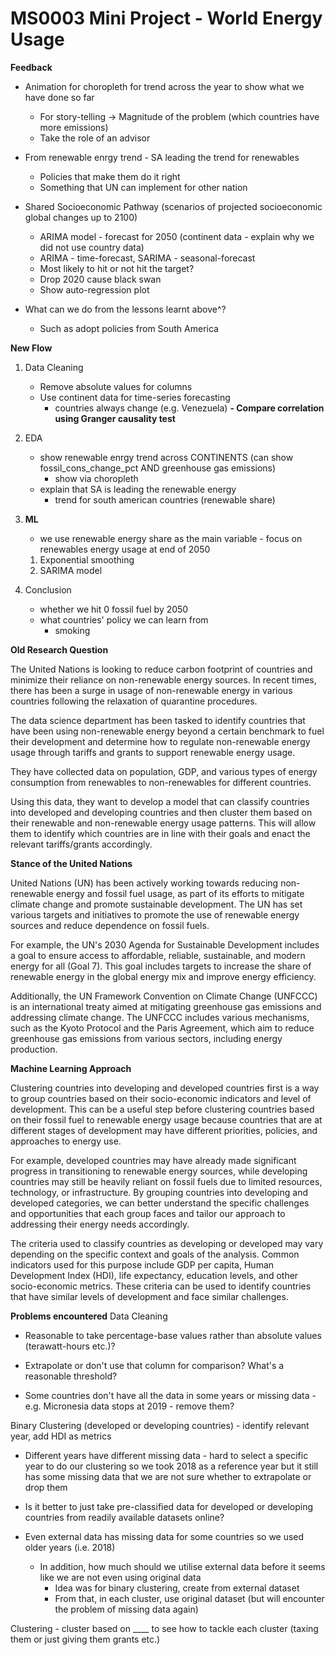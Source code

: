 # MS0003 Mini Project - World Energy Usage

__Feedback__
- Animation for choropleth for trend across the year to show what we have done so far
    - For story-telling -> Magnitude of the problem (which countries have more emissions)
    - Take the role of an advisor

- From renewable enrgy trend - SA leading the trend for renewables
    - Policies that make them do it right
    - Something that UN can implement for other nation

- Shared Socioeconomic Pathway (scenarios of projected socioeconomic global changes up to 2100)
    - ARIMA model - forecast for 2050 (continent data - explain why we did not use country data)
    - ARIMA - time-forecast, SARIMA - seasonal-forecast
    - Most likely to hit or not hit the target?
    - Drop 2020 cause black swan
    - Show auto-regression plot

- What can we do from the lessons learnt above^?
    - Such as adopt policies from South America

__New Flow__

1. Data Cleaning
    - Remove absolute values for columns
    - Use continent data for time-series forecasting
        - countries always change (e.g. Venezuela)
    **- Compare correlation using Granger causality test**

2. EDA
    - show renewable enrgy trend across CONTINENTS (can show fossil_cons_change_pct AND greenhouse gas emissions)
        - show via choropleth
    - explain that SA is leading the renewable energy
        - trend for south american countries (renewable share)

3. **ML**
    - we use renewable energy share as the main variable  - focus on renewables energy usage at end of 2050
    1. Exponential smoothing
    2. SARIMA model

4. Conclusion
    - whether we hit 0 fossil fuel by 2050
    - what countries' policy we can learn from
        - smoking


__Old Research Question__

The United Nations is looking to reduce carbon footprint of countries and minimize their reliance on non-renewable energy sources. In recent times, there has been a surge in usage of non-renewable energy in various countries following the relaxation of quarantine procedures.

The data science department has been tasked to identify countries that have been using non-renewable energy beyond a certain benchmark to fuel their development and determine how to regulate non-renewable energy usage through tariffs and grants to support renewable energy usage.

They have collected data on population, GDP, and various types of energy consumption from renewables to non-renewables for different countries. 

Using this data, they want to develop a model that can classify countries into developed and developing countries and then cluster them based on their renewable and non-renewable energy usage patterns. This will allow them to identify which countries are in line with their goals and enact the relevant tariffs/grants accordingly.

__Stance of the United Nations__

United Nations (UN) has been actively working towards reducing non-renewable energy and fossil fuel usage, as part of its efforts to mitigate climate change and promote sustainable development. The UN has set various targets and initiatives to promote the use of renewable energy sources and reduce dependence on fossil fuels.

For example, the UN's 2030 Agenda for Sustainable Development includes a goal to ensure access to affordable, reliable, sustainable, and modern energy for all (Goal 7). This goal includes targets to increase the share of renewable energy in the global energy mix and improve energy efficiency.

Additionally, the UN Framework Convention on Climate Change (UNFCCC) is an international treaty aimed at mitigating greenhouse gas emissions and addressing climate change. The UNFCCC includes various mechanisms, such as the Kyoto Protocol and the Paris Agreement, which aim to reduce greenhouse gas emissions from various sectors, including energy production.

__Machine Learning Approach__

Clustering countries into developing and developed countries first is a way to group countries based on their socio-economic indicators and level of development. This can be a useful step before clustering countries based on their fossil fuel to renewable energy usage because countries that are at different stages of development may have different priorities, policies, and approaches to energy use.

For example, developed countries may have already made significant progress in transitioning to renewable energy sources, while developing countries may still be heavily reliant on fossil fuels due to limited resources, technology, or infrastructure. By grouping countries into developing and developed categories, we can better understand the specific challenges and opportunities that each group faces and tailor our approach to addressing their energy needs accordingly.

The criteria used to classify countries as developing or developed may vary depending on the specific context and goals of the analysis. Common indicators used for this purpose include GDP per capita, Human Development Index (HDI), life expectancy, education levels, and other socio-economic metrics. These criteria can be used to identify countries that have similar levels of development and face similar challenges.


__Problems encountered__
Data Cleaning

- Reasonable to take percentage-base values rather than absolute values (terawatt-hours etc.)?

- Extrapolate or don't use that column for comparison? What's a reasonable threshold?

- Some countries don't have all the data in some years or missing data - e.g. Micronesia data stops at 2019 - remove them?

Binary Clustering (developed or developing countries) - identify relevant year, add HDI as metrics

- Different years have different missing data - hard to select a specific year to do our clustering so we took 2018 as a reference year but it still has some missing data that we are not sure whether to extrapolate or drop them

- Is it better to just take pre-classified data for developed or developing countries from readily available datasets online?

- Even external data has missing data for some countries so we used older years (i.e. 2018)
    - In addition, how much should we utilise external data before it seems like we are not even using original data
        - Idea was for binary clustering, create from external dataset
        - From that, in each cluster, use original dataset (but will encounter the problem of missing data again)

Clustering - cluster based on ____ to see how to tackle each cluster (taxing them or just giving them grants etc.)
